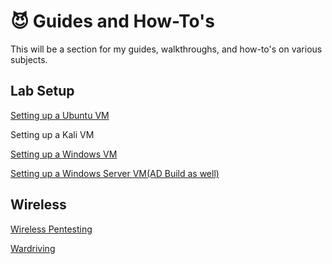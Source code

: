 # 😈 Guides and How-To's

This will be a section for my guides, walkthroughs, and how-to's on various subjects.

## Lab Setup

[Setting up a Ubuntu VM](lab-setup/ubuntu-vm.md)

Setting up a Kali VM

[Setting up a Windows VM](lab-setup/windows-user-vm.md)

[Setting up a Windows Server VM(AD Build as well)](lab-setup/windows-server-vm.md)

## Wireless

[Wireless Pentesting](wireless-pentesting.md)

[Wardriving](wardriving.md)
